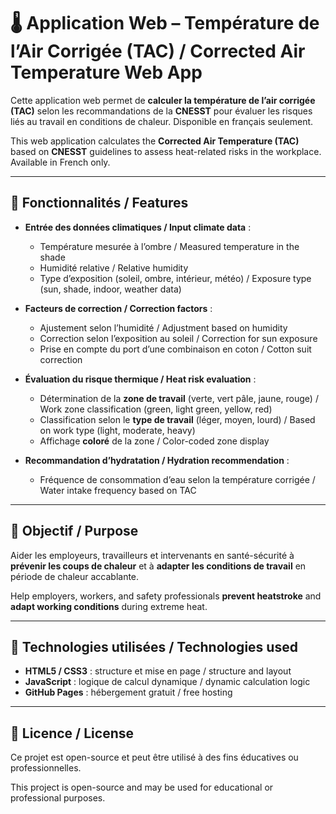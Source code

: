 # 🌡️ Application Web – Température de l’Air Corrigée (TAC) / Corrected Air Temperature Web App

Cette application web permet de **calculer la température de l’air corrigée (TAC)** selon les recommandations de la **CNESST** pour évaluer les risques liés au travail en conditions de chaleur. Disponible en français seulement.

This web application calculates the **Corrected Air Temperature (TAC)** based on **CNESST** guidelines to assess heat-related risks in the workplace. Available in French only.

---

## 🔧 Fonctionnalités / Features

- **Entrée des données climatiques / Input climate data** :
  - Température mesurée à l’ombre / Measured temperature in the shade
  - Humidité relative / Relative humidity
  - Type d’exposition (soleil, ombre, intérieur, météo) / Exposure type (sun, shade, indoor, weather data)

- **Facteurs de correction / Correction factors** :
  - Ajustement selon l’humidité / Adjustment based on humidity
  - Correction selon l’exposition au soleil / Correction for sun exposure
  - Prise en compte du port d’une combinaison en coton / Cotton suit correction

- **Évaluation du risque thermique / Heat risk evaluation** :
  - Détermination de la **zone de travail** (verte, vert pâle, jaune, rouge) / Work zone classification (green, light green, yellow, red)
  - Classification selon le **type de travail** (léger, moyen, lourd) / Based on work type (light, moderate, heavy)
  - Affichage **coloré** de la zone / Color-coded zone display

- **Recommandation d’hydratation / Hydration recommendation** :
  - Fréquence de consommation d’eau selon la température corrigée / Water intake frequency based on TAC

---

## 🎯 Objectif / Purpose

Aider les employeurs, travailleurs et intervenants en santé-sécurité à **prévenir les coups de chaleur** et à **adapter les conditions de travail** en période de chaleur accablante.

Help employers, workers, and safety professionals **prevent heatstroke** and **adapt working conditions** during extreme heat.

---

## 🚀 Technologies utilisées / Technologies used

- **HTML5 / CSS3** : structure et mise en page / structure and layout
- **JavaScript** : logique de calcul dynamique / dynamic calculation logic
- **GitHub Pages** : hébergement gratuit / free hosting

---

## 📄 Licence / License

Ce projet est open-source et peut être utilisé à des fins éducatives ou professionnelles.

This project is open-source and may be used for educational or professional purposes.
